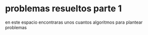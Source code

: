 # problemas resueltos parte 1
en este espacio encontraras unos cuantos algoritmos para plantear problemas
